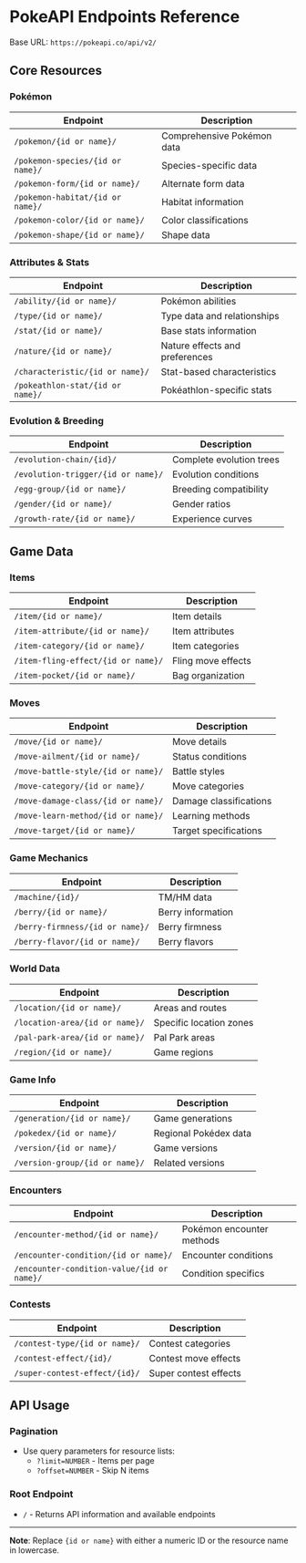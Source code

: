 # PokeAPI Endpoints Reference

Base URL: `https://pokeapi.co/api/v2/`

## Core Resources

### Pokémon
| Endpoint | Description |
|----------|-------------|
| `/pokemon/{id or name}/` | Comprehensive Pokémon data |
| `/pokemon-species/{id or name}/` | Species-specific data |
| `/pokemon-form/{id or name}/` | Alternate form data |
| `/pokemon-habitat/{id or name}/` | Habitat information |
| `/pokemon-color/{id or name}/` | Color classifications |
| `/pokemon-shape/{id or name}/` | Shape data |

### Attributes & Stats
| Endpoint | Description |
|----------|-------------|
| `/ability/{id or name}/` | Pokémon abilities |
| `/type/{id or name}/` | Type data and relationships |
| `/stat/{id or name}/` | Base stats information |
| `/nature/{id or name}/` | Nature effects and preferences |
| `/characteristic/{id or name}/` | Stat-based characteristics |
| `/pokeathlon-stat/{id or name}/` | Pokéathlon-specific stats |

### Evolution & Breeding
| Endpoint | Description |
|----------|-------------|
| `/evolution-chain/{id}/` | Complete evolution trees |
| `/evolution-trigger/{id or name}/` | Evolution conditions |
| `/egg-group/{id or name}/` | Breeding compatibility |
| `/gender/{id or name}/` | Gender ratios |
| `/growth-rate/{id or name}/` | Experience curves |

## Game Data

### Items
| Endpoint | Description |
|----------|-------------|
| `/item/{id or name}/` | Item details |
| `/item-attribute/{id or name}/` | Item attributes |
| `/item-category/{id or name}/` | Item categories |
| `/item-fling-effect/{id or name}/` | Fling move effects |
| `/item-pocket/{id or name}/` | Bag organization |

### Moves
| Endpoint | Description |
|----------|-------------|
| `/move/{id or name}/` | Move details |
| `/move-ailment/{id or name}/` | Status conditions |
| `/move-battle-style/{id or name}/` | Battle styles |
| `/move-category/{id or name}/` | Move categories |
| `/move-damage-class/{id or name}/` | Damage classifications |
| `/move-learn-method/{id or name}/` | Learning methods |
| `/move-target/{id or name}/` | Target specifications |

### Game Mechanics
| Endpoint | Description |
|----------|-------------|
| `/machine/{id}/` | TM/HM data |
| `/berry/{id or name}/` | Berry information |
| `/berry-firmness/{id or name}/` | Berry firmness |
| `/berry-flavor/{id or name}/` | Berry flavors |

### World Data
| Endpoint | Description |
|----------|-------------|
| `/location/{id or name}/` | Areas and routes |
| `/location-area/{id or name}/` | Specific location zones |
| `/pal-park-area/{id or name}/` | Pal Park areas |
| `/region/{id or name}/` | Game regions |

### Game Info
| Endpoint | Description |
|----------|-------------|
| `/generation/{id or name}/` | Game generations |
| `/pokedex/{id or name}/` | Regional Pokédex data |
| `/version/{id or name}/` | Game versions |
| `/version-group/{id or name}/` | Related versions |

### Encounters
| Endpoint | Description |
|----------|-------------|
| `/encounter-method/{id or name}/` | Pokémon encounter methods |
| `/encounter-condition/{id or name}/` | Encounter conditions |
| `/encounter-condition-value/{id or name}/` | Condition specifics |

### Contests
| Endpoint | Description |
|----------|-------------|
| `/contest-type/{id or name}/` | Contest categories |
| `/contest-effect/{id}/` | Contest move effects |
| `/super-contest-effect/{id}/` | Super contest effects |

## API Usage

### Pagination
- Use query parameters for resource lists:
  - `?limit=NUMBER` - Items per page
  - `?offset=NUMBER` - Skip N items

### Root Endpoint
- `/` - Returns API information and available endpoints

---

**Note**: Replace `{id or name}` with either a numeric ID or the resource name in lowercase.